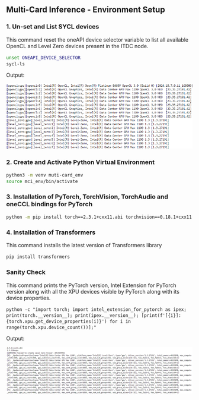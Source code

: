 ## Multi-Card Inference - Environment Setup

### 1. Un-set and List SYCL devices

This command reset the oneAPI device selector variable to list all available OpenCL and Level Zero devices present in the ITDC node.

```bash
unset ONEAPI_DEVICE_SELECTOR
sycl-ls
```

Output:

![sycl-ls output](../assets/sycl-ls.png)

### 2. Create and Activate Python Virtual Environment
```bash
python3 -m venv muti-card_env
source mci_env/bin/activate
```

### 3. Installation of PyTorch, TorchVision, TorchAudio and oneCCL bindings for PyTorch

```bash
python -m pip install torch==2.3.1+cxx11.abi torchvision==0.18.1+cxx11.abi torchaudio==2.3.1+cxx11.abi intel-extension-for-pytorch==2.3.110+xpu oneccl_bind_pt==2.3.100+xpu --extra-index-url https://pytorch-extension.intel.com/release-whl/stable/xpu/us/
```

### 4. Installation of Transformers
This command installs the latest version of Transformers library

```bash
pip install transformers
```

### Sanity Check
This command prints the PyTorch version, Intel Extension for PyTorch version along with all the XPU devices visible by PyTorch along with its device properties.
```
python -c "import torch; import intel_extension_for_pytorch as ipex; print(torch.__version__); print(ipex.__version__); [print(f'[{i}]: {torch.xpu.get_device_properties(i)}') for i in range(torch.xpu.device_count())];"
```
Output:

![sanity check](../assets/sanity_check.png)

